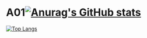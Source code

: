 # A01[![Anurag's GitHub stats](https://github-readme-stats.vercel.app/api?username=HelloArtty&show_icons=true&theme=outrun )](https://github.com/anuraghazra/github-readme-stats)


[![Top Langs](https://github-readme-stats.vercel.app/api/top-langs/?username=HelloArtty&show_icons=true&theme=outrun )](https://github.com/anuraghazra/github-readme-stats)

